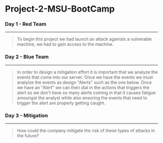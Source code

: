 # Project-2-MSU-BootCamp

### Day 1 - Red Team
___
> To begin this project we had launch an attack againsts a vulnerable machine, we had to gain access to the machine.

### Day 2 - Blue Team 
___
> In order to design a mitigation effort it is important that we analyze the events that come into our server.  Once we have the events we must analylze the events as design "Alerts" such as the one below.  Once we have an "Alert" we can then dial in the actions that triggers the alert so we don't have so many alerts coming in that it causes fatigue amoungst the analyst while also ensuring the events that need to trigger the alert are properly getting caught. 

### Day 3 - Mitigation
___
> How could the company mitigate the risk of these types of attacks in the future? 